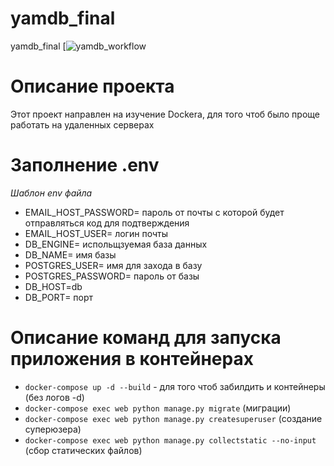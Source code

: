 # yamdb_final
yamdb_final
[![yamdb_workflow](https://github.com/iPROJEKT/yamdb_final/workflows/yamdb_workflow/badge.svg)
# Описание проекта
Этот проект направлен на изучение Dockera, для того чтоб было проще работать на удаленных серверах
# Заполнение .env
*Шаблон env файла*
- EMAIL_HOST_PASSWORD= пароль от почты с которой будет отправляться код для подтверждения 
- EMAIL_HOST_USER= логин почты
- DB_ENGINE= испольщзуемая база данных
- DB_NAME= имя базы
- POSTGRES_USER= имя для захода в базу
- POSTGRES_PASSWORD= пароль от базы
- DB_HOST=db
- DB_PORT= порт
# Описание команд для запуска приложения в контейнерах
- ```docker-compose up -d --build``` - для того чтоб забилдить и контейнеры (без логов -d)
- ```docker-compose exec web python manage.py migrate``` (миграции)
- ```docker-compose exec web python manage.py createsuperuser``` (создание суперюзера)
- ```docker-compose exec web python manage.py collectstatic --no-input``` (сбор статических файлов)
